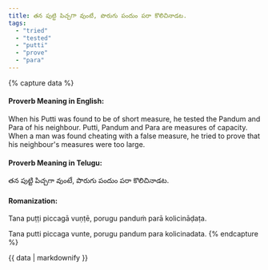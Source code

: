 ```yaml
---
title: తన పుట్టి పిచ్చగా వుంటే, పొరుగు పందుం పరా కొలిచినాడట.
tags:
  - "tried"
  - "tested"
  - "putti"
  - "prove"
  - "para"
---
```


{% capture data %}
#### Proverb Meaning in English:
When his Putti was found to be of short measure, he tested the Pandum and Para of his neighbour.
Putti, Pandum and Para are measures of capacity.
When a man was found cheating with a false measure, he tried to prove that his neighbour's measures were too large.

#### Proverb Meaning in Telugu:
తన పుట్టి పిచ్చగా వుంటే, పొరుగు పందుం పరా కొలిచినాడట.

#### Romanization:
Tana puṭṭi piccagā vuṇṭē, porugu panduṁ parā kolicināḍaṭa.

Tana putti piccaga vunte, porugu pandum para kolicinadata.
{% endcapture %}

{{ data | markdownify }}

